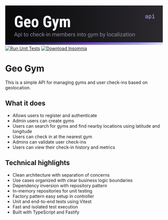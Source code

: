 ![README COVER](./img/Cover.jpg)
[![Run Unit Tests](https://github.com/Casmei/gympass-study/actions/workflows/run-unit-tests.yml/badge.svg)](https://github.com/Casmei/gympass-study/actions/workflows/run-unit-tests.yml)
[![Download Insomnia](https://img.shields.io/badge/Insomnia-black?logo=insomnia&logoColor=5849BE)](https://github.com/Casmei/gympass-study/raw/main/insomnia.yaml)

# Geo Gym
This is a simple API for managing gyms and user check-ins based on geolocation.

## What it does
- Allows users to register and authenticate
- Admin users can create gyms
- Users can search for gyms and find nearby locations using latitude and longitude
- Users can check in at the nearest gym
- Admins can validate user check-ins
- Users can view their check-in history and metrics

## Technical highlights
- Clean architecture with separation of concerns
- Use cases organized with clear business logic boundaries
- Dependency inversion with repository pattern
- In-memory repositories for unit testing
- Factory pattern easy setup in controller
- Unit and end-to-end tests using Vitest
- Fast and isolated test execution
- Built with TypeScript and Fastify

